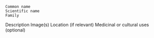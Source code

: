	Common name
	Scientific name
	Family
  Description
  Image(s)
  Location (if relevant)
	Medicinal or cultural uses (optional)

